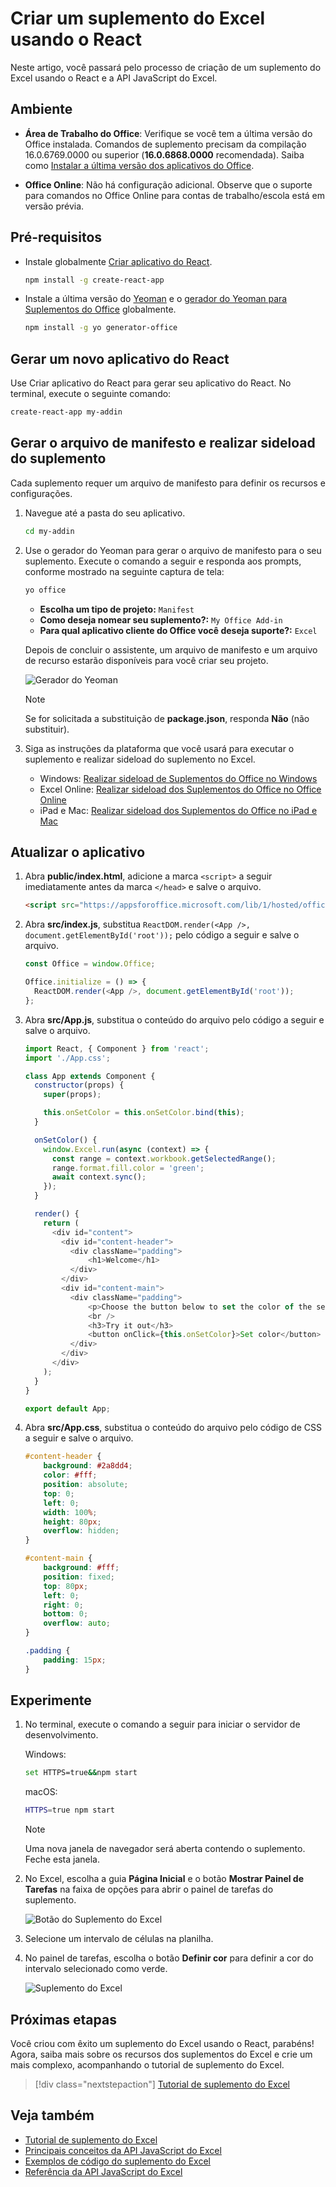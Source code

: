 # <a name="build-an-excel-add-in-using-react"></a>Criar um suplemento do Excel usando o React

Neste artigo, você passará pelo processo de criação de um suplemento do Excel usando o React e a API JavaScript do Excel.

## <a name="environment"></a>Ambiente

- **Área de Trabalho do Office**: Verifique se você tem a última versão do Office instalada. Comandos de suplemento precisam da compilação 16.0.6769.0000 ou superior (**16.0.6868.0000** recomendada). Saiba como [Instalar a última versão dos aplicativos do Office](http://aka.ms/latestoffice). 
 
- **Office Online**: Não há configuração adicional. Observe que o suporte para comandos no Office Online para contas de trabalho/escola está em versão prévia.

## <a name="prerequisites"></a>Pré-requisitos

- Instale globalmente [Criar aplicativo do React](https://github.com/facebookincubator/create-react-app).

    ```bash
    npm install -g create-react-app
    ```

- Instale a última versão do [Yeoman](https://github.com/yeoman/yo) e o [gerador do Yeoman para Suplementos do Office](https://github.com/OfficeDev/generator-office) globalmente.

    ```bash
    npm install -g yo generator-office
    ```

## <a name="generate-a-new-react-app"></a>Gerar um novo aplicativo do React

Use Criar aplicativo do React para gerar seu aplicativo do React. No terminal, execute o seguinte comando:

```bash
create-react-app my-addin
```

## <a name="generate-the-manifest-file-and-sideload-the-add-in"></a>Gerar o arquivo de manifesto e realizar sideload do suplemento

Cada suplemento requer um arquivo de manifesto para definir os recursos e configurações.

1. Navegue até a pasta do seu aplicativo.

    ```bash
    cd my-addin
    ```

2. Use o gerador do Yeoman para gerar o arquivo de manifesto para o seu suplemento. Execute o comando a seguir e responda aos prompts, conforme mostrado na seguinte captura de tela:

    ```bash
    yo office 
    ```

    - **Escolha um tipo de projeto:** `Manifest`
    - **Como deseja nomear seu suplemento?:** `My Office Add-in`
    - **Para qual aplicativo cliente do Office você deseja suporte?:** `Excel`


    Depois de concluir o assistente, um arquivo de manifesto e um arquivo de recurso estarão disponíveis para você criar seu projeto.
    
    ![Gerador do Yeoman](../images/yo-office.png)
    
    > [!NOTE]
    > Se for solicitada a substituição de **package.json**, responda **Não** (não substituir).

3. Siga as instruções da plataforma que você usará para executar o suplemento e realizar sideload do suplemento no Excel.

    - Windows: [Realizar sideload de Suplementos do Office no Windows](../testing/create-a-network-shared-folder-catalog-for-task-pane-and-content-add-ins.md)
    - Excel Online: [Realizar sideload dos Suplementos do Office no Office Online](../testing/sideload-office-add-ins-for-testing.md#sideload-an-office-add-in-on-office-online)
    - iPad e Mac: [Realizar sideload dos Suplementos do Office no iPad e Mac](../testing/sideload-an-office-add-in-on-ipad-and-mac.md)

## <a name="update-the-app"></a>Atualizar o aplicativo

1. Abra **public/index.html**, adicione a marca `<script>` a seguir imediatamente antes da marca `</head>` e salve o arquivo.

    ```html
    <script src="https://appsforoffice.microsoft.com/lib/1/hosted/office.js"></script>
    ```

2. Abra **src/index.js**, substitua `ReactDOM.render(<App />, document.getElementById('root'));` pelo código a seguir e salve o arquivo. 

    ```typescript
    const Office = window.Office;
    
    Office.initialize = () => {
      ReactDOM.render(<App />, document.getElementById('root'));
    };
    ```

3. Abra **src/App.js**, substitua o conteúdo do arquivo pelo código a seguir e salve o arquivo. 

    ```js
    import React, { Component } from 'react';
    import './App.css';

    class App extends Component {
      constructor(props) {
        super(props);

        this.onSetColor = this.onSetColor.bind(this);
      }

      onSetColor() {
        window.Excel.run(async (context) => {
          const range = context.workbook.getSelectedRange();
          range.format.fill.color = 'green';
          await context.sync();
        });
      }

      render() {
        return (
          <div id="content">
            <div id="content-header">
              <div className="padding">
                  <h1>Welcome</h1>
              </div>
            </div>
            <div id="content-main">
              <div className="padding">
                  <p>Choose the button below to set the color of the selected range to green.</p>
                  <br />
                  <h3>Try it out</h3>
                  <button onClick={this.onSetColor}>Set color</button>
              </div>
            </div>
          </div>
        );
      }
    }

    export default App;
    ```

4. Abra **src/App.css**, substitua o conteúdo do arquivo pelo código de CSS a seguir e salve o arquivo. 

    ```css
    #content-header {
        background: #2a8dd4;
        color: #fff;
        position: absolute;
        top: 0;
        left: 0;
        width: 100%;
        height: 80px; 
        overflow: hidden;
    }

    #content-main {
        background: #fff;
        position: fixed;
        top: 80px;
        left: 0;
        right: 0;
        bottom: 0;
        overflow: auto; 
    }

    .padding {
        padding: 15px;
    }
    ```

## <a name="try-it-out"></a>Experimente

1. No terminal, execute o comando a seguir para iniciar o servidor de desenvolvimento.

    Windows:
    ```bash
    set HTTPS=true&&npm start
    ```

    macOS:
    ```bash
    HTTPS=true npm start
    ```

   > [!NOTE]
   > Uma nova janela de navegador será aberta contendo o suplemento. Feche esta janela.

2. No Excel, escolha a guia **Página Inicial** e o botão **Mostrar Painel de Tarefas** na faixa de opções para abrir o painel de tarefas do suplemento.

    ![Botão do Suplemento do Excel](../images/excel-quickstart-addin-2b.png)

3. Selecione um intervalo de células na planilha.

4. No painel de tarefas, escolha o botão **Definir cor** para definir a cor do intervalo selecionado como verde.

    ![Suplemento do Excel](../images/excel-quickstart-addin-2c.png)

## <a name="next-steps"></a>Próximas etapas

Você criou com êxito um suplemento do Excel usando o React, parabéns! Agora, saiba mais sobre os recursos dos suplementos do Excel e crie um mais complexo, acompanhando o tutorial de suplemento do Excel.

> [!div class="nextstepaction"]
> [Tutorial de suplemento do Excel](../tutorials/excel-tutorial.yml)

## <a name="see-also"></a>Veja também

* [Tutorial de suplemento do Excel](../tutorials/excel-tutorial-create-table.md)
* [Principais conceitos da API JavaScript do Excel](../excel/excel-add-ins-core-concepts.md)
* [Exemplos de código do suplemento do Excel](http://dev.office.com/code-samples#?filters=excel,office%20add-ins)
* [Referência da API JavaScript do Excel](https://dev.office.com/reference/add-ins/excel/excel-add-ins-reference-overview)
